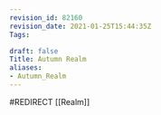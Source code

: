 ```yaml
---
revision_id: 82160
revision_date: 2021-01-25T15:44:35Z
Tags:

draft: false
Title: Autumn Realm
aliases:
- Autumn_Realm
---
```

#REDIRECT [[Realm]]